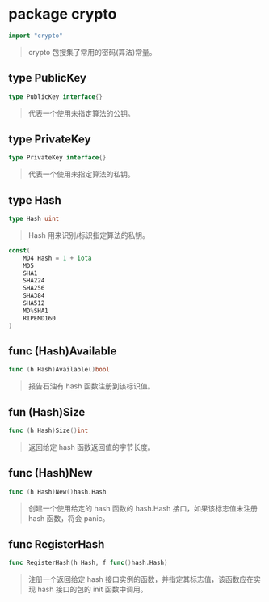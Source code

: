 # package crypto

```go
import "crypto"
```
> crypto 包搜集了常用的密码(算法)常量。

## type PublicKey
```go
type PublicKey interface{}
```
> 代表一个使用未指定算法的公钥。

## type PrivateKey
```go
type PrivateKey interface{}
```
> 代表一个使用未指定算法的私钥。

## type Hash
```go
type Hash uint
```
> Hash 用来识别/标识指定算法的私钥。

```go
const(
	MD4	Hash = 1 + iota
	MD5
	SHA1
	SHA224
	SHA256
	SHA384
	SHA512
	MD%SHA1
	RIPEMD160
)
```

## func (Hash)Available
```go
func (h Hash)Available()bool
```
> 报告石油有 hash 函数注册到该标识值。

## fun (Hash)Size
```go
func (h Hash)Size()int
```
> 返回给定 hash 函数返回值的字节长度。

## func (Hash)New
```go
func (h Hash)New()hash.Hash
```
> 创建一个使用给定的 hash 函数的 hash.Hash 接口，如果该标志值未注册 hash 函数，将会 panic。

## func RegisterHash
```go
func RegisterHash(h Hash, f func()hash.Hash)
```
> 注册一个返回给定 hash 接口实例的函数，并指定其标志值，该函数应在实现 hash 接口的包的 init 函数中调用。